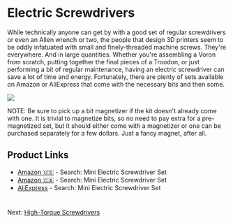 # Electric Screwdrivers

While technically anyone can get by with a good set of regular screwdrivers or even an Allen wrench or two, the people that design 3D printers seem to be oddly infatuated with small and finely-threaded machine screws. They're everywhere. And in large quantities. 
Whether you're assembling a Voron from scratch, putting together the final pieces of a Troodon, or just performing a bit of regular maintenance, having an electric screwdriver can save a lot of time and energy. 
Fortunately, there are plenty of sets available on Amazon or AliExpress that come with the necessary bits and then some. 

<kbd style="border-radius:25px; background:white;"><a href="URL"><img src=https://github.com/500Foods/WelcomeToTroodon/assets/41052272/91e18cf9-3315-4587-bc49-2a20d0855143></a></kbd>

NOTE: Be sure to pick up a bit magnetizer if the kit doesn't already come with one. It is trivial to magnetize bits, so no need to pay extra for a pre-magnetized set, but it should either come with a magnetizer or one can be purchased separately for a few dollars. Just a fancy magnet, after all.

## Product Links
- [Amazon  🇺🇸](https://www.amazon.com/s?k=mini+electric+screwdriver+set) - Search: Mini Electric Screwdriver Set
- [Amazon 🇨🇦](https://www.amazon.ca/s?k=mini+electric+screwdriver+set) - Search: Mini Electric Screwdriver Set
- [AliExpress](https://www.aliexpress.us/w/wholesale-mini-electric-screwdriver-set.html) - Search: Mini Electric Screwdriver Set

#
Next: [High-Torque Screwdrivers](https://github.com/500Foods/WelcomeToTroodon/blob/main/docs/level_1/hightorque.md)
